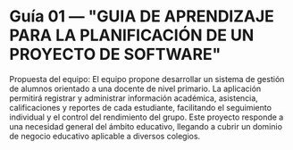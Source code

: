 # Guía 01 — "GUIA DE APRENDIZAJE PARA LA PLANIFICACIÓN DE UN PROYECTO DE SOFTWARE"

Propuesta del equipo:
El equipo propone desarrollar un sistema de gestión de alumnos orientado a una docente de nivel primario. La aplicación permitirá registrar y administrar información académica, asistencia, calificaciones y reportes de cada estudiante, facilitando el seguimiento individual y el control del rendimiento del grupo. Este proyecto responde a una necesidad general del ámbito educativo, llegando a cubrir un dominio de negocio educativo aplicable a diversos colegios.
